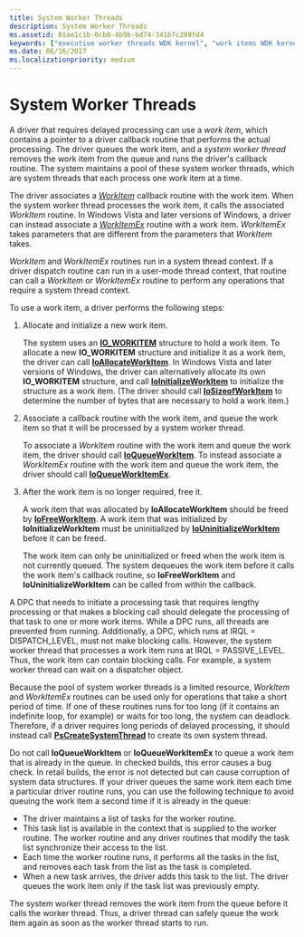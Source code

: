 ```yaml
---
title: System Worker Threads
description: System Worker Threads
ms.assetid: 01ae1c1b-0cb0-4b9b-bd74-341b7c289fd4
keywords: ["executive worker threads WDK kernel", "work items WDK kernel", "thread objects WDK kernel", "WorkItem", "WorkItemEx", "worker threads WDK kernel", "worker-thread callback routines WDK kernel", "callback routines WDK worker threads"]
ms.date: 06/16/2017
ms.localizationpriority: medium
---
```


# System Worker Threads





A driver that requires delayed processing can use a *work item*, which contains a pointer to a driver callback routine that performs the actual processing. The driver queues the work item, and a *system worker thread* removes the work item from the queue and runs the driver's callback routine. The system maintains a pool of these system worker threads, which are system threads that each process one work item at a time.

The driver associates a [*WorkItem*](https://docs.microsoft.com/windows-hardware/drivers/ddi/wdm/nc-wdm-io_workitem_routine) callback routine with the work item. When the system worker thread processes the work item, it calls the associated *WorkItem* routine. In Windows Vista and later versions of Windows, a driver can instead associate a [*WorkItemEx*](https://docs.microsoft.com/windows-hardware/drivers/ddi/wdm/nc-wdm-io_workitem_routine_ex) routine with a work item. *WorkItemEx* takes parameters that are different from the parameters that *WorkItem* takes.

*WorkItem* and *WorkItemEx* routines run in a system thread context. If a driver dispatch routine can run in a user-mode thread context, that routine can call a *WorkItem* or *WorkItemEx* routine to perform any operations that require a system thread context.

To use a work item, a driver performs the following steps:

1.  Allocate and initialize a new work item.

    The system uses an [**IO\_WORKITEM**](https://docs.microsoft.com/windows-hardware/drivers/kernel/eprocess) structure to hold a work item. To allocate a new **IO\_WORKITEM** structure and initialize it as a work item, the driver can call [**IoAllocateWorkItem**](https://docs.microsoft.com/windows-hardware/drivers/ddi/wdm/nf-wdm-ioallocateworkitem). In Windows Vista and later versions of Windows, the driver can alternatively allocate its own **IO\_WORKITEM** structure, and call [**IoInitializeWorkItem**](https://docs.microsoft.com/windows-hardware/drivers/ddi/wdm/nf-wdm-ioinitializeworkitem) to initialize the structure as a work item. (The driver should call [**IoSizeofWorkItem**](https://docs.microsoft.com/windows-hardware/drivers/ddi/wdm/nf-wdm-iosizeofworkitem) to determine the number of bytes that are necessary to hold a work item.)

2.  Associate a callback routine with the work item, and queue the work item so that it will be processed by a system worker thread.

    To associate a *WorkItem* routine with the work item and queue the work item, the driver should call [**IoQueueWorkItem**](https://docs.microsoft.com/windows-hardware/drivers/ddi/wdm/nf-wdm-ioqueueworkitem). To instead associate a *WorkItemEx* routine with the work item and queue the work item, the driver should call [**IoQueueWorkItemEx**](https://docs.microsoft.com/windows-hardware/drivers/ddi/wdm/nf-wdm-ioqueueworkitemex).

3.  After the work item is no longer required, free it.

    A work item that was allocated by **IoAllocateWorkItem** should be freed by [**IoFreeWorkItem**](https://docs.microsoft.com/windows-hardware/drivers/ddi/wdm/nf-wdm-iofreeworkitem). A work item that was initialized by **IoInitializeWorkItem** must be uninitialized by [**IoUninitializeWorkItem**](https://docs.microsoft.com/windows-hardware/drivers/ddi/wdm/nf-wdm-iouninitializeworkitem) before it can be freed.

    The work item can only be uninitialized or freed when the work item is not currently queued. The system dequeues the work item before it calls the work item's callback routine, so **IoFreeWorkItem** and **IoUninitializeWorkItem** can be called from within the callback.

A DPC that needs to initiate a processing task that requires lengthy processing or that makes a blocking call should delegate the processing of that task to one or more work items. While a DPC runs, all threads are prevented from running. Additionally, a DPC, which runs at IRQL = DISPATCH\_LEVEL, must not make blocking calls. However, the system worker thread that processes a work item runs at IRQL = PASSIVE\_LEVEL. Thus, the work item can contain blocking calls. For example, a system worker thread can wait on a dispatcher object.

Because the pool of system worker threads is a limited resource, *WorkItem* and *WorkItemEx* routines can be used only for operations that take a short period of time. If one of these routines runs for too long (if it contains an indefinite loop, for example) or waits for too long, the system can deadlock. Therefore, if a driver requires long periods of delayed processing, it should instead call [**PsCreateSystemThread**](https://docs.microsoft.com/windows-hardware/drivers/ddi/wdm/nf-wdm-pscreatesystemthread) to create its own system thread.

Do not call **IoQueueWorkItem** or **IoQueueWorkItemEx** to queue a work item that is already in the queue. In checked builds, this error causes a bug check. In retail builds, the error is not detected but can cause corruption of system data structures. If your driver queues the same work item each time a particular driver routine runs, you can use the following technique to avoid queuing the work item a second time if it is already in the queue:

-   The driver maintains a list of tasks for the worker routine.
-   This task list is available in the context that is supplied to the worker routine. The worker routine and any driver routines that modify the task list synchronize their access to the list.
-   Each time the worker routine runs, it performs all the tasks in the list, and removes each task from the list as the task is completed.
-   When a new task arrives, the driver adds this task to the list. The driver queues the work item only if the task list was previously empty.

The system worker thread removes the work item from the queue before it calls the worker thread. Thus, a driver thread can safely queue the work item again as soon as the worker thread starts to run.

 

 




